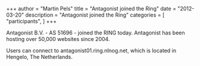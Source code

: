 +++
author = "Martin Pels"
title = "Antagonist joined the Ring"
date = "2012-03-20"
description = "Antagonist joined the Ring"
categories = [
    "participants",
]
+++

Antagonist B.V. - AS 51696 - joined the RING today. Antagonist has been hosting over 50,000 websites since 2004.

Users can connect to antagonist01.ring.nlnog.net, which is located in Hengelo, The Netherlands.


